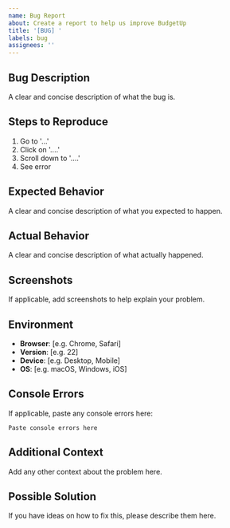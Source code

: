 ```yaml
---
name: Bug Report
about: Create a report to help us improve BudgetUp
title: '[BUG] '
labels: bug
assignees: ''
---
```


## Bug Description

A clear and concise description of what the bug is.

## Steps to Reproduce

1. Go to '...'
2. Click on '....'
3. Scroll down to '....'
4. See error

## Expected Behavior

A clear and concise description of what you expected to happen.

## Actual Behavior

A clear and concise description of what actually happened.

## Screenshots

If applicable, add screenshots to help explain your problem.

## Environment

- **Browser**: [e.g. Chrome, Safari]
- **Version**: [e.g. 22]
- **Device**: [e.g. Desktop, Mobile]
- **OS**: [e.g. macOS, Windows, iOS]

## Console Errors

If applicable, paste any console errors here:

```
Paste console errors here
```

## Additional Context

Add any other context about the problem here.

## Possible Solution

If you have ideas on how to fix this, please describe them here.

